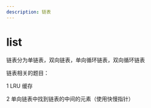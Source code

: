 ```yaml
---
description: 链表
---
```


# list

链表分为单链表，双向链表，单向循环链表，双向循环链表

链表相关的题目：

1 LRU 缓存

2 单向链表中找到链表的中间的元素（使用快慢指针）

